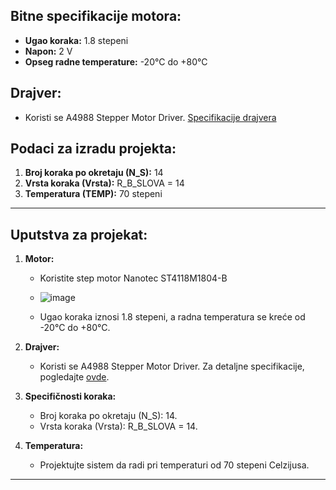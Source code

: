 
## Bitne specifikacije motora:
- **Ugao koraka:** 1.8 stepeni
- **Napon:** 2 V
- **Opseg radne temperature:** -20°C do +80°C

## Drajver:
- Koristi se A4988 Stepper Motor Driver. [Specifikacije drajvera](https://www.pololu.com/product/1182/specs)

## Podaci za izradu projekta:
1. **Broj koraka po okretaju (N_S):** 14
2. **Vrsta koraka (Vrsta):** R_B_SLOVA = 14
3. **Temperatura (TEMP):** 70 stepeni

---

## Uputstva za projekat:

1. **Motor:**
   - Koristite step motor Nanotec ST4118M1804-B
   - ![image](https://github.com/radovanovicema/Mips-mini-projekat-2-/assets/150842524/b30272e3-9b3c-492d-9c5c-526cdf6c59c4)

   - Ugao koraka iznosi 1.8 stepeni, a radna temperatura se kreće od -20°C do +80°C.

2. **Drajver:**
   - Koristi se A4988 Stepper Motor Driver. Za detaljne specifikacije, pogledajte [ovde](https://www.pololu.com/product/1182/specs).

3. **Specifičnosti koraka:**
   - Broj koraka po okretaju (N_S): 14.
   - Vrsta koraka (Vrsta): R_B_SLOVA = 14.

4. **Temperatura:**
   - Projektujte sistem da radi pri temperaturi od 70 stepeni Celzijusa.

---


